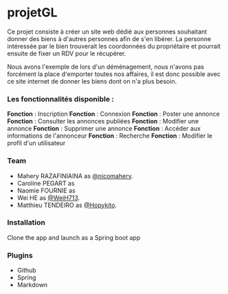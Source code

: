 # projetGL


Ce projet consiste à créer un site web dédié aux personnes souhaitant donner des biens à d&#39;autres personnes afin de s&#39;en libérer. La personne intéressée par le bien trouverait les  coordonnées du propriétaire et pourrait ensuite de fixer un RDV pour le récupérer.

Nous avons l&#39;exemple de lors d&#39;un déménagement, nous n&#39;avons pas forcément la place d&#39;emporter toutes nos affaires, il est donc possible avec ce site internet de donner les biens dont on n&#39;a plus besoin.


### Les fonctionnalités disponible :
**Fonction** : Inscription
**Fonction** : Connexion
**Fonction** : Poster une annonce
**Fonction** : Consulter les annonces publiées
**Fonction** : Modifier une annonce
**Fonction** : Supprimer une annonce
**Fonction** : Accéder aux informations de l&#39;annonceur
**Fonction** : Recherche
**Fonction** : Modifier le profil d&#39;un utilisateur



### Team
  - Mahery RAZAFINIAINA as [@nicomahery](https://github.com/nicomahery).
  - Caroline PEGART as 
  - Naomie FOURNIE as 
  - Wei HE as [@WeiH713](https://github.com/WeiH713).
  - Matthieu TENDEIRO as [@Hopykito](https://github.com/Hopykito).


### Installation

Clone the app and launch as a Spring boot app

### Plugins

* Github
* Spring
* Markdown


